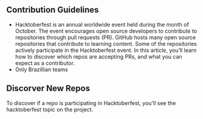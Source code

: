 ## Contribution Guidelines
- Hacktoberfest is an annual worldwide event held during the month of October. The event encourages open source developers to contribute to repositories through pull requests (PR). GitHub hosts many open source repositories that contribute to learning content. Some of the repositories actively participate in the Hacktoberfest event. In this article, you’ll learn how to discover which repos are accepting PRs, and what you can expect as a contributor.
- Only Brazillian teams

## Discorver New Repos
To discover if a repo is participating in Hacktoberfest, you'll see the hacktoberfest topic on the project.
